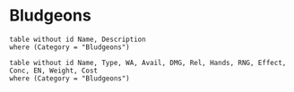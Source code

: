 # Bludgeons

```dataview
table without id Name, Description
where (Category = "Bludgeons")
```

```dataview
table without id Name, Type, WA, Avail, DMG, Rel, Hands, RNG, Effect, Conc, EN, Weight, Cost
where (Category = "Bludgeons")
```